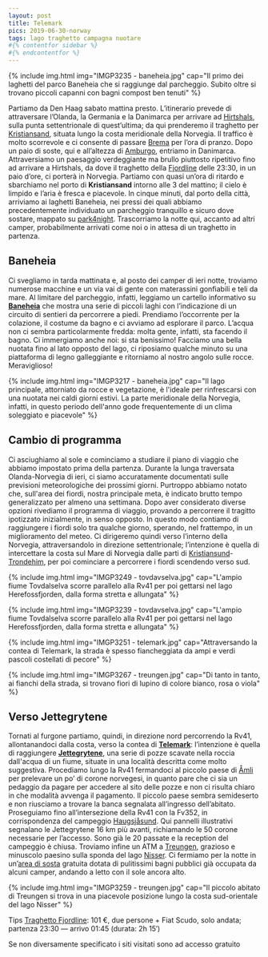 ```yaml
---
layout: post
title: Telemark
pics: 2019-06-30-norway
tags: lago traghetto campagna nuotare
#{% contentfor sidebar %}
#{% endcontentfor %}
---
```


{% include img.html img="IMGP3235 - baneheia.jpg" cap="Il primo dei laghetti del parco Baneheia che si raggiunge dal parcheggio. Subito oltre si trovano piccoli capanni con bagni compost ben tenuti" %}

Partiamo da Den Haag sabato mattina presto. L’itinerario prevede di attraversare l’Olanda, la Germania e la Danimarca per arrivare ad [Hirtshals](https://en.wikipedia.org/wiki/Hirtshals), sulla punta settentrionale di quest’ultima; da qui prenderemo il traghetto per [Kristiansand](https://it.wikipedia.org/wiki/Kristiansand), situata lungo la costa meridionale della Norvegia. Il traffico è molto scorrevole e ci consente di passare [Brema](https://it.wikipedia.org/wiki/Brema) per l’ora di pranzo. Dopo un paio di soste, qui e all’altezza di [Amburgo](https://it.wikipedia.org/wiki/Amburgo), entriamo in Danimarca. Attraversiamo un paesaggio verdeggiante ma brullo piuttosto ripetitivo fino ad arrivare a Hirtshals, da dove il traghetto della [Fjordline](https://www.fjordline.com/en) delle 23:30, in un paio d’ore, ci porterà in Norvegia. Partiamo con quasi un’ora di ritardo e sbarchiamo nel porto di **Kristiansand** intorno alle 3 del mattino; il cielo è limpido e l’aria è fresca e piacevole. In cinque minuti, dal porto della città, arriviamo ai laghetti Baneheia, nei pressi dei quali abbiamo precedentemente individuato un parcheggio tranquillo e sicuro dove sostare, mappato su [park4night](https://park4night.com/lieu/58798//kristiansand-10-svarttj%C3%B8nnveien/norway/kristiansand#prettyPhoto). Trascorriamo la notte qui, accanto ad altri camper, probabilmente arrivati come noi o in attesa di un traghetto in partenza.

## Baneheia

Ci svegliamo in tarda mattinata e, al posto dei camper di ieri notte, troviamo numerose macchine e un via vai di gente con materassini gonfiabili e teli da mare. Al limitare del parcheggio, infatti, leggiamo un cartello informativo su [**Baneheia**](https://www.visitnorway.com/places-to-go/southern-norway/kristiansand/listings-kristiansand/baneheia-outdoor-area/86362/) che mostra una serie di piccoli laghi con l’indicazione di un circuito di sentieri da percorrere a piedi. Prendiamo l’occorrente per la colazione, il costume da bagno e ci avviamo ad esplorare il parco. L’acqua non ci sembra particolarmente fredda: molta gente, infatti, sta facendo il bagno. Ci immergiamo anche noi: si sta benissimo! Facciamo una bella nuotata fino al lato opposto del lago, ci riposiamo qualche minuto su una piattaforma di legno galleggiante e ritorniamo al nostro angolo sulle rocce. Meraviglioso!

{% include img.html img="IMGP3217 - baneheia.jpg" cap="Il lago principale, attorniato da rocce e vegetazione, è l'ideale per rinfrescarsi con una nuotata nei caldi giorni estivi. La parte meridionale della Norvegia, infatti, in questo periodo dell'anno gode frequentemente di un clima soleggiato e piacevole" %}

## Cambio di programma

Ci asciughiamo al sole e cominciamo a studiare il piano di viaggio che abbiamo impostato prima della partenza. Durante la lunga traversata Olanda-Norvegia di ieri, ci siamo accuratamente documentati sulle previsioni meteorologiche dei prossimi giorni. Purtroppo abbiamo notato che, sull'area dei fiordi, nostra principale meta, è indicato brutto tempo generalizzato per almeno una settimana. Dopo aver considerato diverse opzioni rivediamo il programma di viaggio, provando a percorrere il tragitto ipotizzato inizialmente, in senso opposto. In questo modo contiamo di raggiungere i fiordi solo tra qualche giorno, sperando, nel frattempo, in un miglioramento del meteo. Ci dirigeremo quindi verso l’interno della Norvegia, attraversandolo in direzione settentrionale; l’intenzione è quella di intercettare la costa sul Mare di Norvegia dalle parti di [Kristiansund](https://it.wikipedia.org/wiki/Kristiansund)-[Trondehim](https://it.wikipedia.org/wiki/Trondheim), per poi cominciare a percorrere i fiordi scendendo verso sud.

{% include img.html img="IMGP3249 - tovdavselva.jpg" cap="L'ampio fiume Tovdalselva scorre parallelo alla Rv41 per poi gettarsi nel lago Herefossfjorden, dalla forma stretta e allungata" %}

{% include img.html img="IMGP3239 - tovdavselva.jpg" cap="L'ampio fiume Tovdalselva scorre parallelo alla Rv41 per poi gettarsi nel lago Herefossfjorden, dalla forma stretta e allungata" %}

{% include img.html img="IMGP3251 - telemark.jpg" cap="Attraversando la contea di Telemark, la strada è spesso fiancheggiata da ampi e verdi pascoli costellati di pecore" %}

{% include img.html img="IMGP3267 - treungen.jpg" cap="Di tanto in tanto, ai fianchi della strada, si trovano fiori di lupino di colore bianco, rosa o viola" %}

## Verso Jettegrytene

Tornati al furgone partiamo, quindi, in direzione nord percorrendo la Rv41, allontanandoci dalla costa, verso la contea di [**Telemark**](https://www.visittelemark.com/): l’intenzione è quella di raggiungere [**Jettegrytene**](https://www.visitnorway.com/listings/potholes/9970/), una serie di pozze scavate nella roccia dall'acqua di un fiume, situate in una località descritta come molto suggestiva. Procediamo lungo la Rv41 fermandoci al piccolo paese di [Åmli](https://www.amli.kommune.no/politikk-og-organisasjon/welcome-to-amli/) per prelevare un po’ di corone norvegesi, in quanto pare che ci sia un pedaggio da pagare per accedere al sito delle pozze e non ci risulta chiaro in che modalità avvenga il pagamento. Il piccolo paese sembra semideserto e non riusciamo a trovare la banca segnalata all’ingresso dell’abitato. Proseguiamo fino all’intersezione della Rv41 con la Fv352, in corrispondenza del campeggio [Haugsjåsund](https://www.visitnorway.com/listings/haugsj%C3%A5sund-familiecamping/7291/). Qui pannelli illustrativi segnalano le Jettegrytene 16 km più avanti, richiamando le 50 corone necessarie per l’accesso. Sono già le 20 passate e la reception del campeggio è chiusa. Troviamo infine un ATM a [Treungen](https://www.visitnorway.com/listings/r%C3%B8yrodden-treungen/8484/), grazioso e minuscolo paesino sulla sponda del lago [Nisser](https://www.visitnorway.com/listings/canoe-cayak-on-lake-nisser-(vr%C3%A5dal)/11380/). Ci fermiamo per la notte in un’[area di sosta](https://park4night.com/lieu/64873/#.Yvv9MHZByUl) gratuita dotata di pulitissimi bagni pubblici già occupata da alcuni camper, andando a letto con il sole ancora alto.

{% include img.html img="IMGP3259 - treungen.jpg" cap="Il piccolo abitato di Treungen si trova in una piacevole posizione lungo la costa sud-orientale del lago Nisser" %}



Tips
[Traghetto Fjordline](https://www.fjordline.com/en): 101 €, due persone + Fiat Scudo, solo andata; partenza 23:30 — arrivo 01:45 (durata: 2h 15′)

Se non diversamente specificato i siti visitati sono ad accesso gratuito

